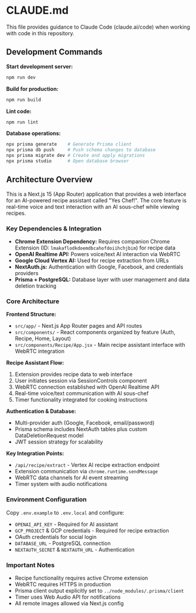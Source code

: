 # CLAUDE.md

This file provides guidance to Claude Code (claude.ai/code) when working with code in this repository.

## Development Commands

**Start development server:**
```bash
npm run dev
```

**Build for production:**
```bash
npm run build
```

**Lint code:**
```bash
npm run lint
```

**Database operations:**
```bash
npx prisma generate    # Generate Prisma client
npx prisma db push     # Push schema changes to database
npx prisma migrate dev # Create and apply migrations
npx prisma studio      # Open database browser
```

## Architecture Overview

This is a Next.js 15 (App Router) application that provides a web interface for an AI-powered recipe assistant called "Yes Chef!". The core feature is real-time voice and text interaction with an AI sous-chef while viewing recipes.

### Key Dependencies & Integration

- **Chrome Extension Dependency:** Requires companion Chrome Extension (ID: `lmakaflodkdoemdbcahofdoiihchjbim`) for recipe data
- **OpenAI Realtime API:** Powers voice/text AI interaction via WebRTC
- **Google Cloud Vertex AI:** Used for recipe extraction from URLs
- **NextAuth.js:** Authentication with Google, Facebook, and credentials providers
- **Prisma + PostgreSQL:** Database layer with user management and data deletion tracking

### Core Architecture

**Frontend Structure:**
- `src/app/` - Next.js App Router pages and API routes
- `src/components/` - React components organized by feature (Auth, Recipe, Home, Layout)
- `src/components/Recipe/App.jsx` - Main recipe assistant interface with WebRTC integration

**Recipe Assistant Flow:**
1. Extension provides recipe data to web interface
2. User initiates session via SessionControls component
3. WebRTC connection established with OpenAI Realtime API
4. Real-time voice/text communication with AI sous-chef
5. Timer functionality integrated for cooking instructions

**Authentication & Database:**
- Multi-provider auth (Google, Facebook, email/password)
- Prisma schema includes NextAuth tables plus custom DataDeletionRequest model
- JWT session strategy for scalability

**Key Integration Points:**
- `/api/recipe/extract` - Vertex AI recipe extraction endpoint
- Extension communication via `chrome.runtime.sendMessage`
- WebRTC data channels for AI event streaming
- Timer system with audio notifications

### Environment Configuration

Copy `.env.example` to `.env.local` and configure:
- `OPENAI_API_KEY` - Required for AI assistant
- `GCP_PROJECT` & GCP credentials - Required for recipe extraction
- OAuth credentials for social login
- `DATABASE_URL` - PostgreSQL connection
- `NEXTAUTH_SECRET` & `NEXTAUTH_URL` - Authentication

### Important Notes

- Recipe functionality requires active Chrome extension
- WebRTC requires HTTPS in production
- Prisma client output explicitly set to `../node_modules/.prisma/client`
- Timer uses Web Audio API for notifications
- All remote images allowed via Next.js config